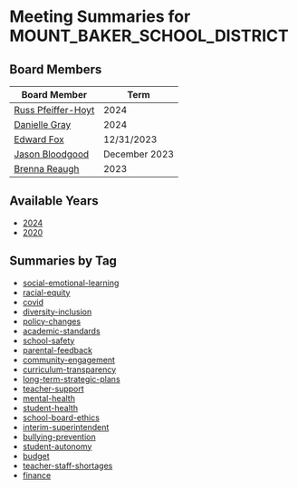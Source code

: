 # Meeting Summaries for MOUNT_BAKER_SCHOOL_DISTRICT

## Board Members

| Board Member       | Term           |
|--------------------|----------------|
| [Russ Pfeiffer-Hoyt](board_member_336.md) | 2024 |
| [Danielle Gray](board_member_337.md) | 2024 |
| [Edward Fox](board_member_338.md) | 12/31/2023 |
| [Jason Bloodgood](board_member_339.md) | December 2023 |
| [Brenna Reaugh](board_member_340.md) | 2023 |

## Available Years
- [2024](school_board_67_year_2024.md)
- [2020](school_board_67_year_2020.md)

## Summaries by Tag
- [social-emotional-learning](school_board_67_tag_social-emotional-learning.md)
- [racial-equity](school_board_67_tag_racial-equity.md)
- [covid](school_board_67_tag_covid.md)
- [diversity-inclusion](school_board_67_tag_diversity-inclusion.md)
- [policy-changes](school_board_67_tag_policy-changes.md)
- [academic-standards](school_board_67_tag_academic-standards.md)
- [school-safety](school_board_67_tag_school-safety.md)
- [parental-feedback](school_board_67_tag_parental-feedback.md)
- [community-engagement](school_board_67_tag_community-engagement.md)
- [curriculum-transparency](school_board_67_tag_curriculum-transparency.md)
- [long-term-strategic-plans](school_board_67_tag_long-term-strategic-plans.md)
- [teacher-support](school_board_67_tag_teacher-support.md)
- [mental-health](school_board_67_tag_mental-health.md)
- [student-health](school_board_67_tag_student-health.md)
- [school-board-ethics](school_board_67_tag_school-board-ethics.md)
- [interim-superintendent](school_board_67_tag_interim-superintendent.md)
- [bullying-prevention](school_board_67_tag_bullying-prevention.md)
- [student-autonomy](school_board_67_tag_student-autonomy.md)
- [budget](school_board_67_tag_budget.md)
- [teacher-staff-shortages](school_board_67_tag_teacher-staff-shortages.md)
- [finance](school_board_67_tag_finance.md)
